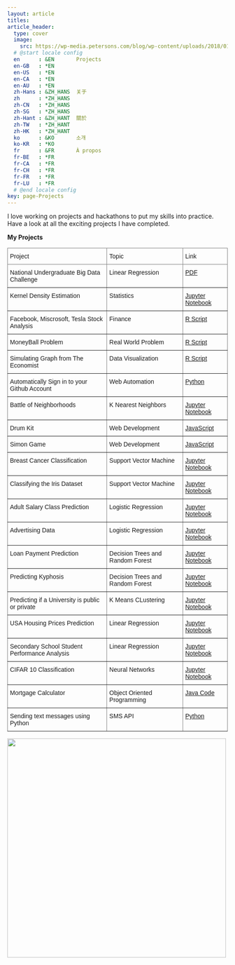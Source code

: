 ```yaml
---
layout: article
titles:
article_header:
  type: cover
  image:
    src: https://wp-media.petersons.com/blog/wp-content/uploads/2018/01/26100309/blur-close-up-code-computer-546819.jpg
  # @start locale config
  en      : &EN       Projects
  en-GB   : *EN
  en-US   : *EN
  en-CA   : *EN
  en-AU   : *EN
  zh-Hans : &ZH_HANS  关于
  zh      : *ZH_HANS
  zh-CN   : *ZH_HANS
  zh-SG   : *ZH_HANS
  zh-Hant : &ZH_HANT  關於
  zh-TW   : *ZH_HANT
  zh-HK   : *ZH_HANT
  ko      : &KO       소개
  ko-KR   : *KO
  fr      : &FR       À propos
  fr-BE   : *FR
  fr-CA   : *FR
  fr-CH   : *FR
  fr-FR   : *FR
  fr-LU   : *FR
  # @end locale config
key: page-Projects
---
```


I love working on projects and hackathons to put my skills into practice.  
Have a look at all the exciting projects I have completed.

**My Projects**

<style type="text/css">
.tg  {border-collapse:collapse;border-spacing:0;}
.tg td{border-color:black;border-style:solid;border-width:1px;font-family:Arial, sans-serif;font-size:14px;
  overflow:hidden;padding:10px 5px;word-break:normal;}
.tg th{border-color:black;border-style:solid;border-width:1px;font-family:Arial, sans-serif;font-size:14px;
  font-weight:normal;overflow:hidden;padding:10px 5px;word-break:normal;}
.tg .tg-0pky{border-color:inherit;text-align:left;vertical-align:top}
</style>
<table class="tg">
<thead>
  <tr>
    <th class="tg-0pky">Project </th>
    <th class="tg-0pky">Topic</th>
    <th class="tg-0pky">Link</th>
  </tr>
</thead>
<tbody>
   <tr>
    <td class="tg-0pky">National Undergraduate Big Data Challenge</td>
    <td class="tg-0pky">Linear Regression </td>
    <td class="tg-0pky"><a href="https://github.com/Akarsh654/UnBDC-2020/blob/master/UnBDC_2020_Project_Report.pdf" target="_blank" rel="noopener noreferrer">PDF</a></td>
  </tr>
  <tr>
    <td class="tg-0pky">Kernel Density Estimation</td>
    <td class="tg-0pky">Statistics </td>
    <td class="tg-0pky"><a href="https://github.com/Akarsh654/Data-Analysis-and-Visualization/blob/master/Kernel%20Density%20Estimation%20(KDE)/Kernel%20Density%20Estimation.ipynb" target="_blank" rel="noopener noreferrer">Jupyter Notebook</a></td>
  </tr>
  <tr>
    <td class="tg-0pky">Facebook, Miscrosoft, Tesla Stock Analysis</td>
    <td class="tg-0pky">Finance </td>
    <td class="tg-0pky"><a href="https://github.com/Akarsh654/Data-Analysis-and-Visualization/blob/master/Tesla%2C%20Facebook%2C%20Microsoft%20Stock%20Analysis/Quantmod.R" target="_blank" rel="noopener noreferrer">R Script</a></td>
  </tr>
   <tr>
    <td class="tg-0pky">MoneyBall Problem</td>
    <td class="tg-0pky">Real World Problem </td>
    <td class="tg-0pky"><a href="https://github.com/Akarsh654/Data-Analysis-and-Visualization/blob/master/MoneyBall%20Problem/MoneyBall.R" target="_blank" rel="noopener noreferrer">R Script</a></td>
  </tr>
  <tr>
    <td class="tg-0pky">Simulating Graph from The Economist</td>
    <td class="tg-0pky">Data Visualization </td>
    <td class="tg-0pky"><a href="https://github.com/Akarsh654/Data-Analysis-and-Visualization/blob/master/Graph%20from%20The%20Economist/DataVisualizationGraph.R" target="_blank" rel="noopener noreferrer">R Script</a></td>
  </tr>
    <tr>
    <td class="tg-0pky">Automatically Sign in to your Github Account</td>
    <td class="tg-0pky">Web Automation </td>
    <td class="tg-0pky"><a href="https://github.com/Akarsh654/Web-Automation/blob/master/automation.py" rel="noopener noreferrer">Python</a></td>
  </tr>
   <tr>
    <td class="tg-0pky">Battle of Neighborhoods</td>
    <td class="tg-0pky">K Nearest Neighbors </td>
    <td class="tg-0pky"><a href="https://github.com/Akarsh654/The-Battle-of-Neighborhoods/blob/master/COVID-19%20in%20Toronto%20Neighborhoods.ipynb" rel="noopener noreferrer">Jupyter Notebook</a></td>
  </tr>
     <tr>
    <td class="tg-0pky">Drum Kit</td>
    <td class="tg-0pky">Web Development </td>
    <td class="tg-0pky"><a href="https://akarsh654.github.io/Drum-Kit/" rel="noopener noreferrer">JavaScript</a></td>
  </tr>
     <tr>
    <td class="tg-0pky">Simon Game</td>
    <td class="tg-0pky">Web Development </td>
    <td class="tg-0pky"><a href="https://akarsh654.github.io/Simon-Game/" rel="noopener noreferrer">JavaScript</a></td>
  </tr>
   <tr>
    <td class="tg-0pky">Breast Cancer Classification</td>
    <td class="tg-0pky">Support Vector Machine </td>
    <td class="tg-0pky"><a href="https://github.com/Akarsh654/Machine-Learning-Projects/blob/master/Support%20Vector%20Machine/Breast%20Cancer%20Classification/Breast%20Cancer%20Classification%20using%20SVM.ipynb" rel="noopener noreferrer">Jupyter Notebook</a></td>
  </tr>
     <tr>
    <td class="tg-0pky">Classifying the Iris Dataset</td>
    <td class="tg-0pky">Support Vector Machine </td>
    <td class="tg-0pky"><a href="https://github.com/Akarsh654/Machine-Learning-Projects/blob/master/Support%20Vector%20Machine/Classifying%20the%20Iris%20Dataset/Classifying%20the%20Iris%20Dataset%20using%20SVM.ipynb" rel="noopener noreferrer">Jupyter Notebook</a></td>
  </tr>
  <tr>
    <td class="tg-0pky">Adult Salary Class Prediction</td>
    <td class="tg-0pky">Logistic Regression </td>
    <td class="tg-0pky"><a href="https://github.com/Akarsh654/Machine-Learning-Projects/blob/master/Logistic%20Regression/Adult%20Salary-Class%20Prediction/Adult_SalaryClass_Prediction.R" rel="noopener noreferrer">Jupyter Notebook</a></td>
  </tr>
  <tr>
    <td class="tg-0pky">Advertising Data</td>
    <td class="tg-0pky">Logistic Regression </td>
    <td class="tg-0pky"><a href="https://github.com/Akarsh654/Machine-Learning-Projects/blob/master/Logistic%20Regression/Advertising%20Data/Advertising%20Data%20.ipynb" rel="noopener noreferrer">Jupyter Notebook</a></td>
  </tr>
  <tr>
    <td class="tg-0pky">Loan Payment Prediction</td>
    <td class="tg-0pky">Decision Trees and Random Forest </td>
    <td class="tg-0pky"><a href="https://github.com/Akarsh654/Machine-Learning-Projects/blob/master/Decision%20Trees%20and%20Random%20Forests/Loan%20Payment%20Prediction/Loan%20Payment%20Prediction%20.ipynb" rel="noopener noreferrer">Jupyter Notebook</a></td>
  </tr>
  <tr>
    <td class="tg-0pky">Predicting Kyphosis</td>
    <td class="tg-0pky">Decision Trees and Random Forest </td>
    <td class="tg-0pky"><a href="https://github.com/Akarsh654/Machine-Learning-Projects/blob/master/Decision%20Trees%20and%20Random%20Forests/Predicting%20Kyphosis%20Kaggle%20Challenge/Kyphosis%20Prediction.ipynb" rel="noopener noreferrer">Jupyter Notebook</a></td>
  </tr>
   <tr>
    <td class="tg-0pky">Predicting if a University is public or private</td>
    <td class="tg-0pky">K Means CLustering </td>
    <td class="tg-0pky"><a href="https://github.com/Akarsh654/Machine-Learning-Projects/blob/master/K%20Means%20Clustering/Predicting%20if%20a%20university%20is%20Public%20or%20Private/Predicting%20if%20a%20university%20is%20Private%20or%20Public.ipynb" rel="noopener noreferrer">Jupyter Notebook</a></td>
  </tr>
  <tr>
    <td class="tg-0pky">USA Housing Prices Prediction</td>
    <td class="tg-0pky">Linear Regression </td>
    <td class="tg-0pky"><a href="https://github.com/Akarsh654/Machine-Learning-Projects/blob/master/Linear%20Regression/USA%20housing%20prices%20prediction/USA%20Housing%20Prices%20Prediction.ipynb" rel="noopener noreferrer">Jupyter Notebook</a></td>
  </tr>
  <tr>
    <td class="tg-0pky">Secondary School Student Performance Analysis</td>
    <td class="tg-0pky">Linear Regression </td>
    <td class="tg-0pky"><a href="https://github.com/Akarsh654/Machine-Learning-Projects/blob/master/Linear%20Regression/Student%20Perfomance%20Analysis/linearreg.R" rel="noopener noreferrer">Jupyter Notebook</a></td>
  </tr>
  <tr>
    <td class="tg-0pky">CIFAR 10 Classification</td>
    <td class="tg-0pky">Neural Networks </td>
    <td class="tg-0pky"><a href="https://github.com/Akarsh654/Machine-Learning-Projects/blob/master/Nerual%20Networks/CIFAR-10%20Classification/CIFAR10%20Classification.ipynb" rel="noopener noreferrer">Jupyter Notebook</a></td>
  </tr>
  <tr>
    <td class="tg-0pky">Mortgage Calculator</td>
    <td class="tg-0pky">Object Oriented Programming </td>
    <td class="tg-0pky"><a href="https://github.com/Akarsh654/Java-Projects/blob/master/Mortgage%20Calculator/MortgageCalculator.java" rel="noopener noreferrer">Java Code</a></td>
  </tr>
  <tr>
    <td class="tg-0pky">Sending text messages using Python</td>
    <td class="tg-0pky">SMS API </td>
    <td class="tg-0pky"><a href="https://github.com/Akarsh654/SMS-using-python/blob/master/Send%20SMS%20using%20Python/textmessage.py">Python</a></td>
  </tr>
  
</tbody>
</table>


<img src = "https://wp-media.petersons.com/blog/wp-content/uploads/2018/01/26100309/blur-close-up-code-computer-546819.jpg" width = "500" height = "500">  



